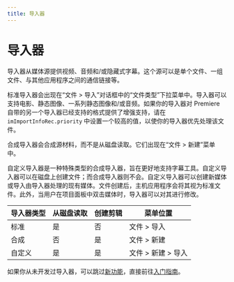 ```yaml
---
title: 导入器
---
```

# 导入器

导入器从媒体源提供视频、音频和/或隐藏式字幕。这个源可以是单个文件、一组文件、与其他应用程序之间的通信链接等。

标准导入器会出现在“文件 > 导入”对话框中的“文件类型”下拉菜单中。导入器可以支持电影、静态图像、一系列静态图像和/或音频。如果你的导入器对 Premiere 自带的另一个导入器已经支持的格式提供了增强支持，请在 `imImportInfoRec.priority` 中设置一个较高的值，以使你的导入器优先处理该文件。

合成导入器会合成源材料，而不是从磁盘读取。它们出现在“文件 > 新建”菜单中。

自定义导入器是一种特殊类型的合成导入器，旨在更好地支持字幕工具。自定义导入器可以在磁盘上创建文件；而合成导入器则不会。自定义导入器可以创建新媒体或导入由导入器处理的现有媒体。文件创建后，主机应用程序会将其视为标准文件。此外，当用户在项目面板中双击媒体时，导入器可以对其进行修改。

| 导入器类型 | 从磁盘读取 | 创建剪辑 |      菜单位置   |
| ---------- | ---------- | -------- | ------------------- |
| 标准   | 是     | 否   | 文件 > 导入     |
| 合成   | 否     | 是   | 文件 > 新建     |
| 自定义     | 是     | 是   | 文件 > 新建 > 导入  |

如果你从未开发过导入器，可以跳过[新功能](../whats-new)，直接前往[入门指南](../getting-started)。
